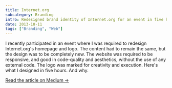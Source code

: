 ```yaml
---
title: Internet.org
subcategory: Branding
intro: Redesigned brand identity of Internet.org for an event in five hours. Made a trustworthy, user-centric brand.
date: 2013-10-11
tags: ["Branding", "Web"]
---
```


I recently participated in an event where I was required to redesign Internet.org's homepage and logo. The content had to remain the same, but the design was to be completely new. The website was required to be responsive, and good in code-quality and aesthetics, without the use of any external code. The logo was marked for creativity and execution. Here's what I designed in five hours. And why.

[Read the article on Medium &rarr;](https://medium.com/@anandchowdhary/internet-org-redesign-42faa1cf0af)

<div class="two-images">
	<div><img alt="" src="/images/projects/internet.org/1.jpg"></div>
	<div><img alt="" src="/images/projects/internet.org/2.jpg"></div>
</div>
<div class="two-images">
	<div><img alt="" src="/images/projects/internet.org/3.png"></div>
	<div><img alt="" src="/images/projects/internet.org/4.png"></div>
</div>